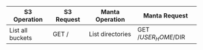 | S3 Operation     | S3 Request | Manta Operation     | Manta Request          |
|------------------|------------|---------------------|------------------------|
| List all buckets | GET /      | List directories    | GET /$USER_HOME/$DIR   |

